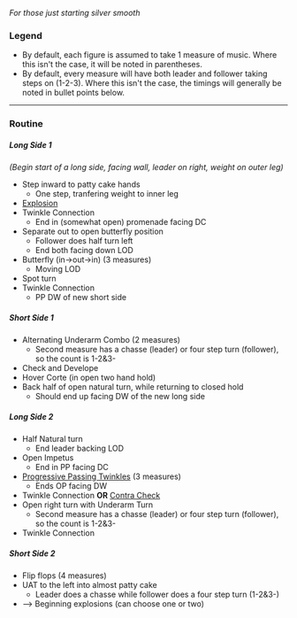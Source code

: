 _For those just starting silver smooth_
### Legend
- By default, each figure is assumed to take 1 measure of music. Where this isn't the case, it will be noted in parentheses.
- By default, every measure will have both leader and follower taking steps on (1-2-3). Where this isn't the case, the timings will generally be noted in bullet points below.
---

### Routine

##### Long Side 1
_(Begin start of a long side, facing wall, leader on right, weight on outer leg)_
- Step inward to patty cake hands
	- One step, tranfering weight to inner leg
- [Explosion](https://www.youtube.com/watch?v=46CBGnr4uZs&t=363s)
- Twinkle Connection
	- End in (somewhat open) promenade facing DC
- Separate out to open butterfly position
	- Follower does  half turn left
	- End both facing down LOD
- Butterfly (in->out->in) (3 measures)
	- Moving LOD
- Spot turn
- Twinkle Connection 
	- PP DW of new short side

##### Short Side 1
- Alternating Underarm Combo (2 measures)
	- Second measure has a chasse (leader) or four step turn (follower), so the count is 1-2&3-
- Check and Develope
- Hover Corte (in open two hand hold)
- Back half of open natural turn, while returning to closed hold
	- Should end up facing DW of the new long side

##### Long Side 2
- Half Natural turn
	- End leader backing LOD
- Open Impetus
	- End in PP facing DC
- [Progressive Passing Twinkles](https://www.youtube.com/watch?v=46CBGnr4uZs&t=85s) (3 measures)
	- Ends OP facing DW
- Twinkle Connection **OR** [Contra Check](https://www.youtube.com/watch?v=46CBGnr4uZs&t=259s)
- Open right turn with Underarm Turn
	- Second measure has a chasse (leader) or four step turn (follower), so the count is 1-2&3-
- Twinkle Connection

##### Short Side 2
- Flip flops (4 measures)
- UAT to the left into almost patty cake
	- Leader does a chasse while follower does a four step turn (1-2&3-)
- --> Beginning explosions (can choose one or two)
